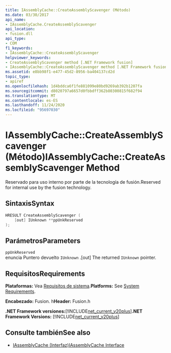 ```yaml
---
title: IAssemblyCache::CreateAssemblyScavenger (Método)
ms.date: 03/30/2017
api_name:
- IAssemblyCache.CreateAssemblyScavenger
api_location:
- fusion.dll
api_type:
- COM
f1_keywords:
- IAssemblyCache::CreateAssemblyScavenger
helpviewer_keywords:
- CreateAssemblyScavenger method [.NET Framework fusion]
- IAssemblyCache::CreateAssemblyScavenger method [.NET Framework fusion]
ms.assetid: e8bb98f1-e477-45d2-8956-ba404137cd2d
topic_type:
- apiref
ms.openlocfilehash: 1d4bddca6f1fe881099e80bd9269ab392b1207fa
ms.sourcegitcommit: d8020797a6657d0fbbdff362b80300815f682f94
ms.translationtype: MT
ms.contentlocale: es-ES
ms.lasthandoff: 11/24/2020
ms.locfileid: "95697030"
---
```

# <a name="iassemblycachecreateassemblyscavenger-method"></a><span data-ttu-id="292fc-102">IAssemblyCache::CreateAssemblyScavenger (Método)</span><span class="sxs-lookup"><span data-stu-id="292fc-102">IAssemblyCache::CreateAssemblyScavenger Method</span></span>

<span data-ttu-id="292fc-103">Reservado para uso interno por parte de la tecnología de fusión.</span><span class="sxs-lookup"><span data-stu-id="292fc-103">Reserved for internal use by the fusion technology.</span></span>  
  
## <a name="syntax"></a><span data-ttu-id="292fc-104">Sintaxis</span><span class="sxs-lookup"><span data-stu-id="292fc-104">Syntax</span></span>  
  
```cpp  
HRESULT CreateAssemblyScavenger (  
    [out] IUnknown **ppUnkReserved  
);  
```  
  
## <a name="parameters"></a><span data-ttu-id="292fc-105">Parámetros</span><span class="sxs-lookup"><span data-stu-id="292fc-105">Parameters</span></span>  

 `ppUnkReserved`  
 <span data-ttu-id="292fc-106">enuncia Puntero devuelto `IUnknown` .</span><span class="sxs-lookup"><span data-stu-id="292fc-106">[out] The returned `IUnknown` pointer.</span></span>  
  
## <a name="requirements"></a><span data-ttu-id="292fc-107">Requisitos</span><span class="sxs-lookup"><span data-stu-id="292fc-107">Requirements</span></span>  

 <span data-ttu-id="292fc-108">**Plataformas:** Vea [Requisitos de sistema](../../get-started/system-requirements.md).</span><span class="sxs-lookup"><span data-stu-id="292fc-108">**Platforms:** See [System Requirements](../../get-started/system-requirements.md).</span></span>  
  
 <span data-ttu-id="292fc-109">**Encabezado:** Fusion. h</span><span class="sxs-lookup"><span data-stu-id="292fc-109">**Header:** Fusion.h</span></span>  
  
 <span data-ttu-id="292fc-110">**.NET Framework versiones:**[!INCLUDE[net_current_v20plus](../../../../includes/net-current-v20plus-md.md)]</span><span class="sxs-lookup"><span data-stu-id="292fc-110">**.NET Framework Versions:** [!INCLUDE[net_current_v20plus](../../../../includes/net-current-v20plus-md.md)]</span></span>  
  
## <a name="see-also"></a><span data-ttu-id="292fc-111">Consulte también</span><span class="sxs-lookup"><span data-stu-id="292fc-111">See also</span></span>

- [<span data-ttu-id="292fc-112">IAssemblyCache (Interfaz)</span><span class="sxs-lookup"><span data-stu-id="292fc-112">IAssemblyCache Interface</span></span>](iassemblycache-interface.md)
